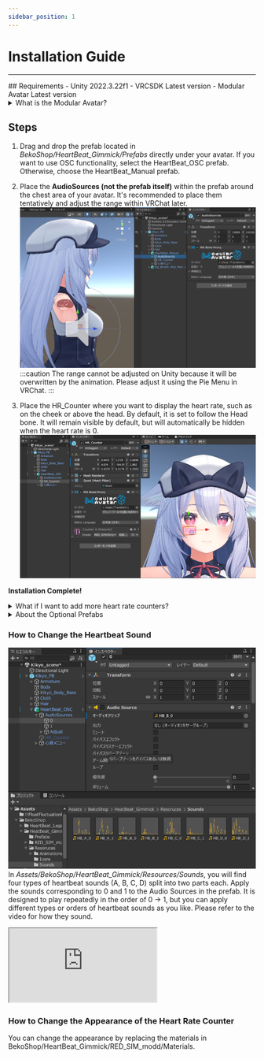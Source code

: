 ```yaml
---
sidebar_position: 1
---
```


# Installation Guide
<hr/>
## Requirements
- Unity 2022.3.22f1
- VRCSDK Latest version
- Modular Avatar Latest version

<details>
<summary>What is the Modular Avatar?</summary>

Modular Avatar, MA for short, is a system that allows you to easily add and remove assets to your avatar.  
This tool automates the animator's merging process and other tasks.  
Just put it in and you're good to go!  

You can install it in VCC at the following link.  
https://modular-avatar.nadena.dev/  

</details>

## Steps
1. Drag and drop the prefab located in *BekoShop/HeartBeat_Gimmick/Prefabs* directly under your avatar. If you want to use OSC functionality, select the HeartBeat_OSC prefab. Otherwise, choose the HeartBeat_Manual prefab.

1. Place the **AudioSources (not the prefab itself)** within the prefab around the chest area of your avatar. 
It's recommended to place them tentatively and adjust the range within VRChat later. 
![Audio Source Placement](contents\HBSetting_d.png)
:::caution
The range cannot be adjusted on Unity because it will be overwritten by the animation. Please adjust it using the Pie Menu in VRChat.
:::

1. Place the HR_Counter where you want to display the heart rate, such as on the cheek or above the head. By default, it is set to follow the Head bone. 
It will remain visible by default, but will automatically be hidden when the heart rate is 0. 
![Heart Rate Counter Placement](contents\HBSetting_b.png)

**Installation Complete!**
<details>
<summary>What if I want to add more heart rate counters?</summary>

Simply duplicating the HR_Counter object will not work. Please use the CounterOnly prefab instead. 
The CounterOnly prefab does not produce a heartbeat sound and only displays the heart rate.
:::caution
You can place as many CounterOnly prefabs as you like, anywhere you like, but be sure to install it alongside the main prefab. 
It will not work on its own.
:::
</details>

<details>
<summary>About the Optional Prefabs</summary>

:::tip
The optional prefabs have reduced parameter usage by removing some features. 
If you are unsure, please use the regular prefab.
:::
- _NS (No Scaling)
    This version eliminates the in-VRChat sound range setting. Instead, you need to configure it in Unity. 
    Set the Max Distance of the `Audio Source` component, and then set the initial value of `HBG/SoundRadius_Float` to **twice** that number.
    ![Audio Source Setting](contents\HBSetting_e.png)

- _NM (No Manual)
    This version removes the manual adjustment feature. 
    Recommended for those who only use the OSC function and do not use the manual adjustment function at all.

- _NS_MS
    This version has the above two features removed. 
    For advanced users.

The parameter usage for each is as follows:
- Manual_NS: 11bit
- OSC_NM: 19bit
- OSC_NS: 20bit
- OSC_NS_MS: 11bit
</details>

### How to Change the Heartbeat Sound
![How to Change Heartbeat Sound](contents\HBSetting_c.png)  
In *Assets/BekoShop/HeartBeat_Gimmick/Resources/Sounds*, you will find four types of heartbeat sounds (A, B, C, D) split into two parts each. Apply the sounds corresponding to 0 and 1 to the Audio Sources in the prefab. It is designed to play repeatedly in the order of 0 → 1, but you can apply different types or orders of heartbeat sounds as you like. 
Please refer to the video for how they sound. 

<iframe src="https://www.youtube.com/embed/C5gtQQ9TYmc" title="Heartbeat Sound Samples" allow="accelerometer; clipboard-write; encrypted-media; gyroscope;web-share" referrerpolicy="strict-origin-when-cross-origin"></iframe>

### How to Change the Appearance of the Heart Rate Counter
You can change the appearance by replacing the materials in BekoShop/HeartBeat_Gimmick/RED_SIM_modd/Materials.
